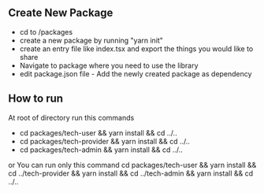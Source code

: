 ## Create New Package

- cd to /packages
- create a new package by running "yarn init"
- create an entry file like index.tsx and export the things you would like to share
- Navigate to package where you need to use the library
- edit package.json file - Add the newly created package as dependency

## How to run

At root of directory run this commands

- cd packages/tech-user && yarn install && cd ../..
- cd packages/tech-provider && yarn install && cd ../..
- cd packages/tech-admin && yarn install && cd ../..

or You can run only this command
cd packages/tech-user && yarn install && cd ../tech-provider && yarn install && cd ../tech-admin && yarn install && cd ../..
